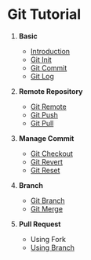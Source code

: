 # Git Tutorial

1. **Basic**

   - [Introduction](basic/introduction.md)
   - [Git Init](basic/init.md)
   - [Git Commit](basic/commit.md)
   - [Git Log](basic/log.md)

2. **Remote Repository**

   - [Git Remote](remote-repository/remote.md)
   - [Git Push](remote-repository/push.md)
   - [Git Pull](remote-repository/pull.md)

3. **Manage Commit**

   - [Git Checkout](manage-commit/checkout.md)
   - [Git Revert](manage-commit/revert.md)
   - [Git Reset](manage-commit/reset.md)

4. **Branch**

   - [Git Branch](branch/branch.md)
   - [Git Merge](branch/merge.md)

5. **Pull Request**
   - Using Fork
   - [Using Branch](pull-request/using-branch.md)
